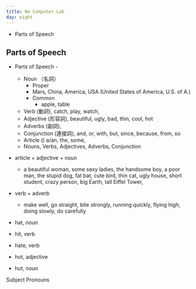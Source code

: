 ```yaml
---
title: No Computer Lab
day: eight
---
```


- Parts of Speech

## Parts of Speech

- Parts of Speech -
	- Noun （名詞）
		- Proper
		- Mars, China, America, USA (United States of America, U.S. of A.)
		- Common
			- apple, table
	- Verb (動詞), catch, play, watch,
	- Adjective (形容詞), beautiful, ugly, bad, thin, cool, hot
	- Adverbs (副詞),
	- Conjunction (連接詞), and, or, with, but, since, because, from, so
	- Article () a/an, the, some,
	- Nouns, Verbs, Adjectives, Adverbs, Conjunction

- article + adjective + noun
	- a beautiful woman, some sexy ladies, the handsome boy, a poor man, the stupid dog, fat bat, cute bird, thin cat, ugly house, short student, crazy person, big Earth, tall Eiffel Tower,

- verb + adverb
	- make well, go straight, bite strongly, running quickly, flying high, doing slowly, do carefully


- hat, noun
- hit, verb
- hate, verb
- hot, adjective
- hut, noun


Subject Pronouns



